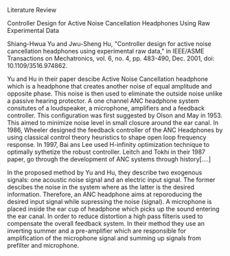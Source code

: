 Literature Review

Controller Design for Active Noise Cancellation Headphones Using Raw Experimental Data

Shiang-Hwua Yu and Jwu-Sheng Hu, "Controller design for active noise cancellation headphones using experimental raw data," in IEEE/ASME Transactions on Mechatronics, vol. 6, no. 4, pp. 483-490, Dec. 2001, doi: 10.1109/3516.974862.

Yu and Hu in their paper descibe Active Noise Cancellation headphone which is a headphone that creates another noise
of equal amplitude and opposite phase. This noise is then used to eliminate the outside noise unlike a passive hearing protector.
A one channel ANC headphone system consitutes of a loudspeaker, a microphone, amplifiers and  a feedback controller. This configuration was first suggested by Olson and May in 1953. This aimed to minimize noise level in small closure
around the ear canal. 
In 1986, Wheeler designed the feedback controller of the ANC Headphones by using classical control theory heuristics to shape open loop frequency response.
In 1997, Bai ans Lee used H-infinity optimization technique to optimally sythetize the robust controller. 
Leitch and Tokhi in their 1987 paper, go through the development of ANC systems through history[....]

In the proposed method by Yu and Hu, they describe two exogenous signals: one acoustic noise signal and an electric input signal. The former descibes the noise in the system where as the latter is the desired information. Therefore, an ANC headphone
aims at reporoducing the desired input signal while supressing the noise (signal). 
A microphone is placed inside the ear cup of headphone which picks up the sound entering the ear canal. In order to reduce distortion a high pass filteris used to compensate the overall feedback system. 
In their method they use an inverting summer and a pre-amplifier which are responsible for amplification of the microphone signal and summing up signals from prefilter and microphone.
